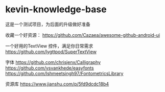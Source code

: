 # kevin-knowledge-base
这是一个测试项目，为后面的升级做好准备

收藏一个好资源：
https://github.com/Cazaea/awesome-github-android-ui

一个好用的TextView 控件，满足你日常需求
https://github.com/lygttpod/SuperTextView

字体
https://github.com/chrisjenx/Calligraphy
https://github.com/vsvankhede/easyfonts
https://github.com/Ishmeetsingh97/FontometricsLibrary

资源库
https://www.jianshu.com/p/5fd9dcdc18b4
